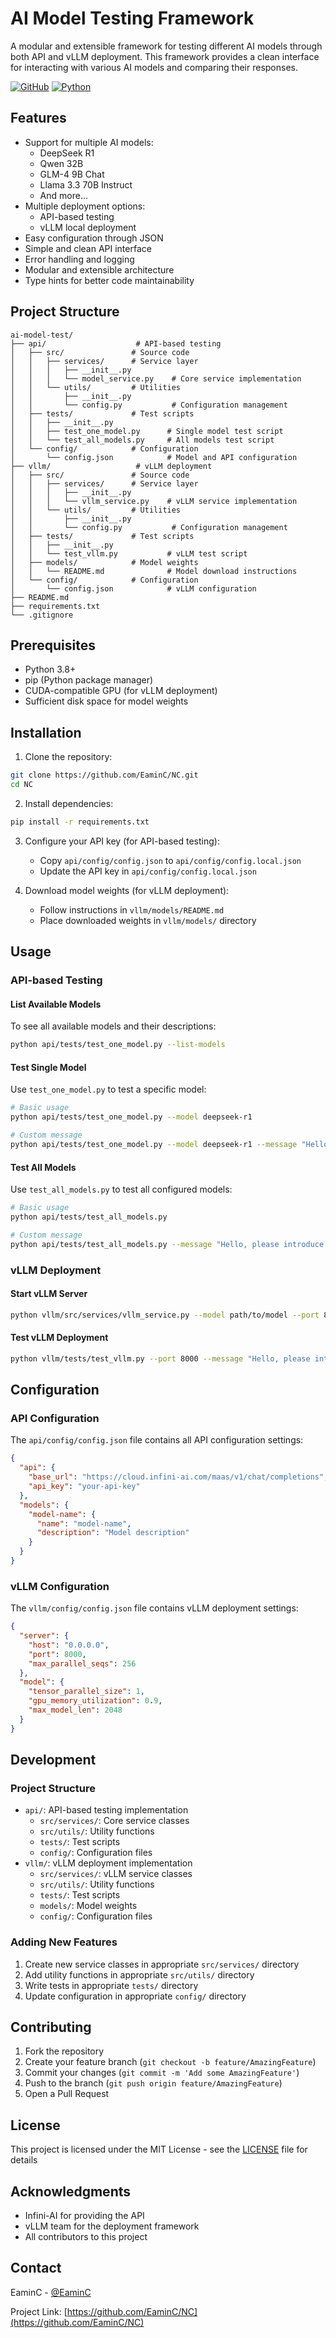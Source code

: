 # AI Model Testing Framework

A modular and extensible framework for testing different AI models through both API and vLLM deployment. This framework provides a clean interface for interacting with various AI models and comparing their responses.

[![GitHub](https://img.shields.io/github/license/EaminC/NC)](https://github.com/EaminC/NC/blob/main/LICENSE)
[![Python](https://img.shields.io/badge/python-3.8%2B-blue)](https://www.python.org/downloads/)

## Features

- Support for multiple AI models:
  - DeepSeek R1
  - Qwen 32B
  - GLM-4 9B Chat
  - Llama 3.3 70B Instruct
  - And more...
- Multiple deployment options:
  - API-based testing
  - vLLM local deployment
- Easy configuration through JSON
- Simple and clean API interface
- Error handling and logging
- Modular and extensible architecture
- Type hints for better code maintainability

## Project Structure

```
ai-model-test/
├── api/                    # API-based testing
│   ├── src/               # Source code
│   │   ├── services/      # Service layer
│   │   │   ├── __init__.py
│   │   │   └── model_service.py    # Core service implementation
│   │   └── utils/         # Utilities
│   │       ├── __init__.py
│   │       └── config.py           # Configuration management
│   ├── tests/             # Test scripts
│   │   ├── __init__.py
│   │   ├── test_one_model.py      # Single model test script
│   │   └── test_all_models.py     # All models test script
│   └── config/            # Configuration
│       └── config.json            # Model and API configuration
├── vllm/                   # vLLM deployment
│   ├── src/               # Source code
│   │   ├── services/      # Service layer
│   │   │   ├── __init__.py
│   │   │   └── vllm_service.py    # vLLM service implementation
│   │   └── utils/         # Utilities
│   │       ├── __init__.py
│   │       └── config.py           # Configuration management
│   ├── tests/             # Test scripts
│   │   ├── __init__.py
│   │   └── test_vllm.py           # vLLM test script
│   ├── models/            # Model weights
│   │   └── README.md              # Model download instructions
│   └── config/            # Configuration
│       └── config.json            # vLLM configuration
├── README.md
├── requirements.txt
└── .gitignore
```

## Prerequisites

- Python 3.8+
- pip (Python package manager)
- CUDA-compatible GPU (for vLLM deployment)
- Sufficient disk space for model weights

## Installation

1. Clone the repository:

```bash
git clone https://github.com/EaminC/NC.git
cd NC
```

2. Install dependencies:

```bash
pip install -r requirements.txt
```

3. Configure your API key (for API-based testing):

   - Copy `api/config/config.json` to `api/config/config.local.json`
   - Update the API key in `api/config/config.local.json`

4. Download model weights (for vLLM deployment):
   - Follow instructions in `vllm/models/README.md`
   - Place downloaded weights in `vllm/models/` directory

## Usage

### API-based Testing

#### List Available Models

To see all available models and their descriptions:

```bash
python api/tests/test_one_model.py --list-models
```

#### Test Single Model

Use `test_one_model.py` to test a specific model:

```bash
# Basic usage
python api/tests/test_one_model.py --model deepseek-r1

# Custom message
python api/tests/test_one_model.py --model deepseek-r1 --message "Hello, please introduce yourself"
```

#### Test All Models

Use `test_all_models.py` to test all configured models:

```bash
# Basic usage
python api/tests/test_all_models.py

# Custom message
python api/tests/test_all_models.py --message "Hello, please introduce yourself"
```

### vLLM Deployment

#### Start vLLM Server

```bash
python vllm/src/services/vllm_service.py --model path/to/model --port 8000
```

#### Test vLLM Deployment

```bash
python vllm/tests/test_vllm.py --port 8000 --message "Hello, please introduce yourself"
```

## Configuration

### API Configuration

The `api/config/config.json` file contains all API configuration settings:

```json
{
  "api": {
    "base_url": "https://cloud.infini-ai.com/maas/v1/chat/completions",
    "api_key": "your-api-key"
  },
  "models": {
    "model-name": {
      "name": "model-name",
      "description": "Model description"
    }
  }
}
```

### vLLM Configuration

The `vllm/config/config.json` file contains vLLM deployment settings:

```json
{
  "server": {
    "host": "0.0.0.0",
    "port": 8000,
    "max_parallel_seqs": 256
  },
  "model": {
    "tensor_parallel_size": 1,
    "gpu_memory_utilization": 0.9,
    "max_model_len": 2048
  }
}
```

## Development

### Project Structure

- `api/`: API-based testing implementation
  - `src/services/`: Core service classes
  - `src/utils/`: Utility functions
  - `tests/`: Test scripts
  - `config/`: Configuration files
- `vllm/`: vLLM deployment implementation
  - `src/services/`: vLLM service classes
  - `src/utils/`: Utility functions
  - `tests/`: Test scripts
  - `models/`: Model weights
  - `config/`: Configuration files

### Adding New Features

1. Create new service classes in appropriate `src/services/` directory
2. Add utility functions in appropriate `src/utils/` directory
3. Write tests in appropriate `tests/` directory
4. Update configuration in appropriate `config/` directory

## Contributing

1. Fork the repository
2. Create your feature branch (`git checkout -b feature/AmazingFeature`)
3. Commit your changes (`git commit -m 'Add some AmazingFeature'`)
4. Push to the branch (`git push origin feature/AmazingFeature`)
5. Open a Pull Request

## License

This project is licensed under the MIT License - see the [LICENSE](https://github.com/EaminC/NC/blob/main/LICENSE) file for details

## Acknowledgments

- Infini-AI for providing the API
- vLLM team for the deployment framework
- All contributors to this project

## Contact

EaminC - [@EaminC](https://github.com/EaminC)

Project Link: [https://github.com/EaminC/NC](https://github.com/EaminC/NC)

